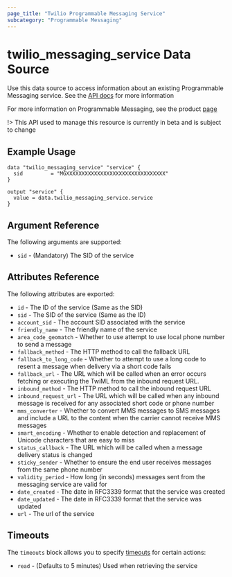 ```yaml
---
page_title: "Twilio Programmable Messaging Service"
subcategory: "Programmable Messaging"
---
```


# twilio_messaging_service Data Source

Use this data source to access information about an existing Programmable Messaging service. See the [API docs](https://www.twilio.com/docs/sms/services/api) for more information

For more information on Programmable Messaging, see the product [page](https://www.twilio.com/messaging)

!> This API used to manage this resource is currently in beta and is subject to change

## Example Usage

```hcl
data "twilio_messaging_service" "service" {
  sid         = "MGXXXXXXXXXXXXXXXXXXXXXXXXXXXXXXXX"
}

output "service" {
  value = data.twilio_messaging_service.service
}
```

## Argument Reference

The following arguments are supported:

- `sid` - (Mandatory) The SID of the service

## Attributes Reference

The following attributes are exported:

- `id` - The ID of the service (Same as the SID)
- `sid` - The SID of the service (Same as the ID)
- `account_sid` - The account SID associated with the service
- `friendly_name` - The friendly name of the service
- `area_code_geomatch` - Whether to use attempt to use local phone number to send a message
- `fallback_method` - The HTTP method to call the fallback URL
- `fallback_to_long_code` - Whether to attempt to use a long code to resent a message when delivery via a short code fails
- `fallback_url` - The URL which will be called when an error occurs fetching or executing the TwiML from the inbound request URL.
- `inbound_method` - The HTTP method to call the inbound request URL
- `inbound_request_url` - The URL which will be called when any inbound message is received for any associated short code or phone number
- `mms_converter` - Whether to convert MMS messages to SMS messages and include a URL to the content when the carrier cannot receive MMS messages
- `smart_encoding` - Whether to enable detection and replacement of Unicode characters that are easy to miss
- `status_callback` - The URL which will be called when a message delivery status is changed
- `sticky_sender` - Whether to ensure the end user receives messages from the same phone number
- `validity_period` - How long (in seconds) messages sent from the messaging service are valid for
- `date_created` - The date in RFC3339 format that the service was created
- `date_updated` - The date in RFC3339 format that the service was updated
- `url` - The url of the service

## Timeouts

The `timeouts` block allows you to specify [timeouts](https://www.terraform.io/docs/configuration/resources.html#timeouts) for certain actions:

- `read` - (Defaults to 5 minutes) Used when retrieving the service
